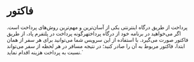 # فاکتور

پرداخت از طریق درگاه اینترنتی یکی از آسان‌ترین و مهم‌ترین روش‌های پرداخت است. اگر می‌خواهید در برنامه خود از درگاه پرداختهرگونه پرداخت در پلتفرم پاد، از طریق فاکتور صورت می‌گیرد. با استفاده از این سرویس شما می‌توانید برای هر سفر از همان ابتدا، فاکتور مربوط به آن را صادر کنید؛ در نتیجه مسافر در هر لحظه‌ از سفر می‌تواند نسبت به پرداخت هزینه اقدام نماید.`

<div class="box-end">
</div>
